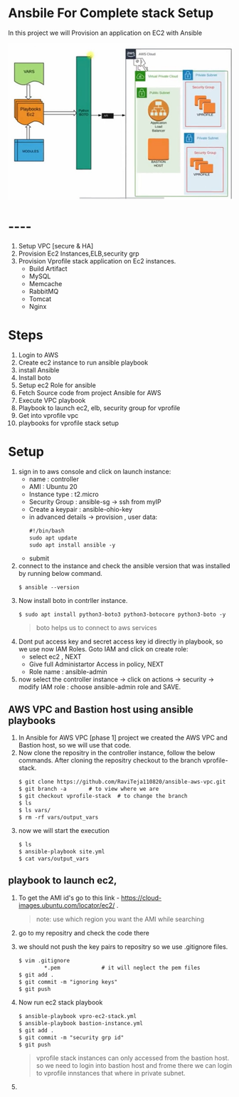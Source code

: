 # Ansbile For Complete stack Setup
In this project we will Provision an application on EC2 with Ansible

![Architecture](./images/architecture.jpg)

# ----
1. Setup VPC [secure & HA]
2. Provision Ec2 Instances,ELB,security grp
3. Provision Vprofile stack application on Ec2 instances.
   * Build Artifact
   * MySQL
   * Memcache
   * RabbitMQ
   * Tomcat
   * Nginx


# Steps
1. Login to AWS
2. Create ec2 instance to run ansible playbook
3. install Ansible
4. Install boto
5. Setup ec2 Role for ansible
6. Fetch Source code from project Ansible for AWS
7. Execute VPC playbook
8. Playbook to launch ec2, elb, security group for vprofile
9. Get into vprofile vpc
10. playbooks for vprofile stack setup


# Setup
1. sign in to aws console and click on launch instance:
    * name : controller
    * AMI : Ubuntu 20
    * Instance type : t2.micro
    * Security Group : ansible-sg -> ssh from myIP
    * Create a keypair : ansible-ohio-key
    * in advanced details -> provision , user data:
        ```console
        #!/bin/bash
        sudo apt update
        sudo apt install ansible -y
        ```
    * submit
2. connect to the instance and check the ansible version that was installed by running below command.
   ```console
   $ ansible --version
   ```
3. Now install boto in contrller instance.
   ```console
   $ sudo apt install python3-boto3 python3-botocore python3-boto -y
   ```
   > boto helps us to connect to aws services
4. Dont put access key and secret access key id directly in playbook, so we use now IAM Roles. Goto IAM and click on create role:
     *  select ec2 , NEXT
     *  Give full Administartor Access in policy, NEXT
     *  Role name : ansible-admin
5. now select the controller instance -> click on actions -> security -> modify IAM role : choose ansible-admin role and SAVE.


## AWS VPC and Bastion host using ansible playbooks

1. In Ansible for AWS VPC [phase 1] project we created the AWS VPC  and Bastion host, so we will use that code.
2. Now clone the repositry in the controller instance, follow the below commands. After cloning the repositry checkout to the branch vprofile-stack.
   ```console
   $ git clone https://github.com/RaviTeja110820/ansible-aws-vpc.git
   $ git branch -a       # to view where we are
   $ git checkout vprofile-stack  # to change the branch
   $ ls
   $ ls vars/
   $ rm -rf vars/output_vars
   ``` 
3. now we will start the execution
   ```console
   $ ls
   $ ansible-playbook site.yml
   $ cat vars/output_vars
   ```

## playbook to launch ec2, 

1. To get the AMI id's go to this link - https://cloud-images.ubuntu.com/locator/ec2/ . 
   > note: use which region you want the AMI while searching

2. go to my repositry and check the code there
3. we should not push the key pairs to repositry so we use .gitignore files.
   ```console
   $ vim .gitignore
           *.pem             # it will neglect the pem files
   $ git add .
   $ git commit -m "ignoring keys"
   $ git push
   ```
4. Now run ec2 stack playbook
   ```console
   $ ansible-playbook vpro-ec2-stack.yml
   $ ansible-playbook bastion-instance.yml
   $ git add .
   $ git commit -m "security grp id"
   $ git push
   ```

   > vprofile stack instances can only accessed from the bastion host. so we need to login into bastion host and frome there we can login to vprofile innstances that where in private subnet.

5. 
